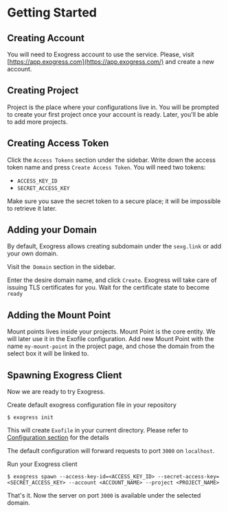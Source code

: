 # Getting Started

## Creating Account

You will need to Exogress account to use the service. Please, visit [https://app.exogress.com](https://app.exogress.com/) and create a new account.

## Creating Project

Project is the place where your configurations live in. You will be prompted to create your first project once your account is ready. Later, you'll be able to add more projects.

## Creating Access Token

Click the `Access Tokens` section under the sidebar. Write down the access token name and press `Create Access Token`. You will need two tokens:

- `ACCESS_KEY_ID`
- `SECRET_ACCESS_KEY`

Make sure you save the secret token to a secure place; it will be impossible to retrieve it later.

## Adding your Domain

By default, Exogress allows creating subdomain under the `sexg.link` or add your own domain.

Visit the` Domain` section in the sidebar.

Enter the desire domain name, and click `Create`. Exogress will take care of issuing TLS certificates for you. Wait for the certificate state to become `ready`

## Adding the Mount Point

Mount points lives inside your projects. Mount Point is the core entity. We will later use it in the Exofile configuration. Add new Mount Point with the name `my-mount-point` in the project
page, and chose the domain from the select box it will be linked to.

## Spawning Exogress Client

Now we are ready to try Exogress.

Create default exogress configuration file in your repository

```
$ exogress init
```

This will create `Exofile` in your current directory. Please refer to [Configuration section](/exofile.md) for the details

The default configuration will forward requests to port `3000` on `localhost`.

Run your Exogress client

```
$ exogress spawn --access-key-id=<ACCESS_KEY_ID> --secret-access-key=<SECRET_ACCESS_KEY> --account <ACCOUNT_NAME> --project <PROJECT_NAME>
```

That's it. Now the server on port `3000` is available under the selected domain.
